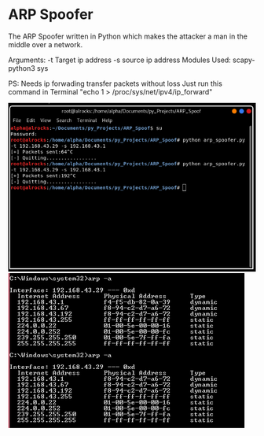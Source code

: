 # ARP Spoofer

The ARP Spoofer written in Python which makes the attacker a man in the middle over a network.

Arguments: -t Target ip address
           -s source ip address
Modules Used: scapy-python3
              sys

PS: Needs ip forwading transfer packets without loss
Just run this command in Terminal 
"echo 1 > /proc/sys/net/ipv4/ip_forward"

![arpspoof](/screenshot_spoof.png?raw=true "")
![arpspoof](/arp_table.PNG?raw=true "")
